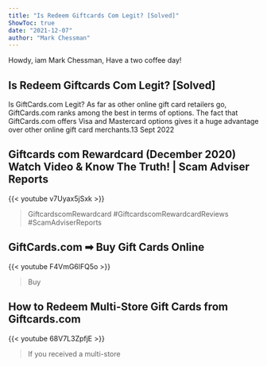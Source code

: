 ```yaml
---
title: "Is Redeem Giftcards Com Legit? [Solved]"
ShowToc: true 
date: "2021-12-07"
author: "Mark Chessman" 
---
```


Howdy, iam Mark Chessman, Have a two coffee day!
## Is Redeem Giftcards Com Legit? [Solved]
Is GiftCards.com Legit? As far as other online gift card retailers go, GiftCards.com ranks among the best in terms of options. The fact that GiftCards.com offers Visa and Mastercard options gives it a huge advantage over other online gift card merchants.13 Sept 2022

## Giftcards com Rewardcard (December 2020) Watch Video & Know The Truth! | Scam Adviser Reports
{{< youtube v7Uyax5jSxk >}}
>GiftcardscomRewardcard #GiftcardscomRewardcardReviews #ScamAdviserReports 

## GiftCards.com ➡ Buy Gift Cards Online
{{< youtube F4VmG6lFQ5o >}}
>Buy 

## How to Redeem Multi-Store Gift Cards from Giftcards.com
{{< youtube 68V7L3ZpfjE >}}
>If you received a multi-store 

